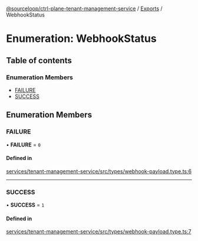 [@sourceloop/ctrl-plane-tenant-management-service](../README.md) / [Exports](../modules.md) / WebhookStatus

# Enumeration: WebhookStatus

## Table of contents

### Enumeration Members

- [FAILURE](WebhookStatus.md#failure)
- [SUCCESS](WebhookStatus.md#success)

## Enumeration Members

### FAILURE

• **FAILURE** = ``0``

#### Defined in

[services/tenant-management-service/src/types/webhook-payload.type.ts:6](https://github.com/sourcefuse/arc-saas/blob/c6084d0/services/tenant-management-service/src/types/webhook-payload.type.ts#L6)

___

### SUCCESS

• **SUCCESS** = ``1``

#### Defined in

[services/tenant-management-service/src/types/webhook-payload.type.ts:7](https://github.com/sourcefuse/arc-saas/blob/c6084d0/services/tenant-management-service/src/types/webhook-payload.type.ts#L7)
